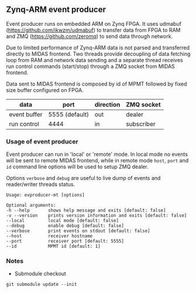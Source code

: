 ## Zynq-ARM event producer

Event producer runs on embedded ARM on Zynq FPGA. It uses udmabuf (https://github.com/ikwzm/udmabuf) to transfer data from FPGA to RAM and ZMQ (https://github.com/zeromq) to send data through network.

Due to limited performance of Zynq-ARM data is not parsed and transferred directly to MIDAS frontend. Two threads provide decoupling of data fetching loop from RAM and network data sending and a separate thread receives run control commands (start/stop) through a ZMQ socket from MIDAS frontend.

Data sent to MIDAS frontend is composed by id of MPMT followed by fixed size buffer configured on FPGA.

| data | port | direction | ZMQ socket |
|------|------|-----------|------------|
|event buffer| 5555 (default) | out | dealer |
|run control | 4444 | in | subscriber |

### Usage of event producer

Event producer can run in 'local' or 'remote' mode. In local mode no events will be sent to remote MIDAS frontend, while in remote mode `host`, `port` and `id` command line options will be used to setup ZMQ dealer. 

Options `verbose` and `debug` are useful to live dump of events and reader/writer threads status.

```
Usage: evproducer-mt [options] 

Optional arguments:
-h --help    	shows help message and exits [default: false]
-v --version 	prints version information and exits [default: false]
--local      	local mode [default: false]
--debug      	enable debug [default: false]
--verbose    	print events on stdout [default: false]
--host       	receiver hostname
--port       	receiver port [default: 5555]
--id         	MPMT id [default: 1]
```

### Notes

- Submodule checkout

```
git submodule update --init
```
